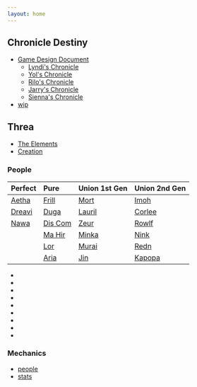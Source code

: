 ```yaml
---
layout: home
---
```


## Chronicle Destiny
- [Game Design Document](/destiny-saga/chronicle-destiny/gdd)
  - [Lyndi's Chronicle](/destiny-saga/chronicle-destiny/lyndis-chronicle)
  - [Yol's Chronicle](/destiny-saga/chronicle-destiny/yols-chronicle)
  - [Rilo's Chronicle](/destiny-saga/chronicle-destiny/rilos-chronicle) 
  - [Jarry's Chronicle](/destiny-saga/chronicle-destiny/jarrys-chronicle)
  - [Sienna's Chronicle](/destiny-saga/chronicle-destiny/siennas-chronicle)
- [wip](/destiny-saga/chronicle-destiny/gdd)

## Threa
- [The Elements](/destiny-saga/elements)
- [Creation]((/destiny-saga/creation))

### People

|Perfect                       |Pure                             |Union 1st Gen                  | Union 2nd Gen                 |
|:-----------------------------|:--------------------------------|:------------------------------|:------------------------------|
|[Aetha](destiny-saga/aetha)   | [Frill](destiny-saga/frill)     | [Mort](destiny-saga/mort)     | [Imoh](destiny-saga/imoh)     |
|[Dreavi](destiny-saga/dreavi) | [Duga](destiny-saga/duga)       | [Lauril](destiny-saga/lauril) | [Corlee](destiny-saga/corlee) |
|[Nawa](destiny-saga/nawa)     | [Dis Com](destiny-saga/dis-com) | [Zeur](destiny-saga/zeur)     | [Rowlf](destiny-saga/rowlf)   |
|                              | [Ma Hir](destiny-saga/ma-hir)   | [Minka](destiny-saga/minka)   | [Nink](destiny-saga/nink)     |
|                              | [Lor](destiny-saga/lor)         | [Murai](destiny-saga/murai)   | [Redn](destiny-saga/redn)     |
|                              | [Aria](destiny-saga/aria)       | [Jin](destiny-saga/jin)       | [Kapopa](destiny-saga/kapopa) |


- 

-
-
-
-
-
-
-
- 

### Mechanics
- [people](destiny-saga/people-of-threa)
- [stats](destiny-saga/stats)



